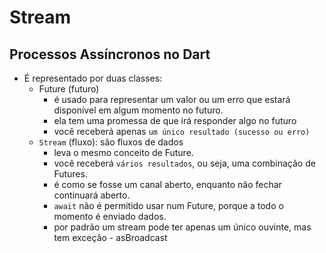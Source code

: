 # Stream

## Processos Assíncronos no Dart
- É representado por duas classes:
  - Future (futuro)
    - é usado para representar um valor ou um erro que estará disponível em algum momento no futuro.
    - ela tem uma promessa de que irá responder algo no futuro
    - você receberá apenas `um único resultado (sucesso ou erro)`
  - `Stream` (fluxo): são fluxos de dados 
    - leva o mesmo conceito de Future.
    - você receberá `vários resultados`, ou seja, uma combinação de Futures.
    - é como se fosse um canal aberto, enquanto não fechar continuará aberto.
    - `await` não é permitido usar num Future, porque a todo o momento é enviado dados.
    - por padrão um stream pode ter apenas um único ouvinte, mas tem exceção - asBroadcast
